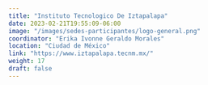 ```yaml
---
title: "Instituto Tecnologico De Iztapalapa"
date: 2023-02-21T19:55:09-06:00
image: "/images/sedes-participantes/logo-general.png"
coordinator: "Erika Ivonne Geraldo Morales" 
location: "Ciudad de México"
link: "https://www.iztapalapa.tecnm.mx/"
weight: 17
draft: false
---
```


